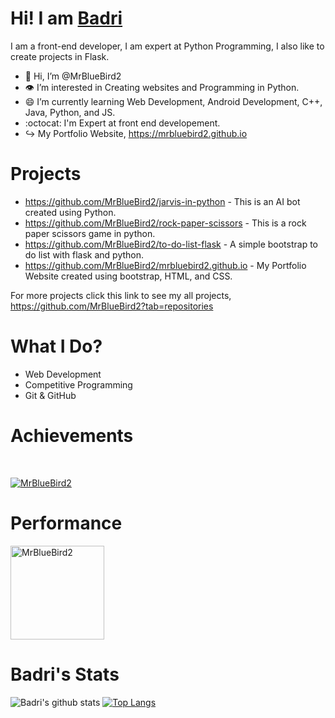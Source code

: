 # Hi! I am [Badri](https://github.com/mrbluebird2)
I am a front-end developer, I am expert at Python Programming, I also like to create projects in Flask.
- 👋 Hi, I’m @MrBlueBird2
- 👁️ I’m interested in Creating websites and Programming in Python.
- 😄 I’m currently learning Web Development, Android Development, C++, Java, Python, and JS.
- :octocat: I'm Expert at front end developement.
- ↪️ My Portfolio Website, https://mrbluebird2.github.io

# Projects
- https://github.com/MrBlueBird2/jarvis-in-python - This is an AI bot created using Python.
- https://github.com/MrBlueBird2/rock-paper-scissors - This is a rock paper scissors game in python.
- https://github.com/MrBlueBird2/to-do-list-flask - A simple bootstrap to do list with flask and python.
- https://github.com/MrBlueBird2/mrbluebird2.github.io - My Portfolio Website created using bootstrap, HTML, and CSS.


For more projects click this link to see my all projects, https://github.com/MrBlueBird2?tab=repositories

# What I Do?
- Web Development
- Competitive Programming
- Git & GitHub

# Achievements

<br />

<p align="left"> <a href="https://github.com/ryo-ma/github-profile-trophy"><img src="https://github-profile-trophy.vercel.app/?username=MrBlueBird2&row=2&column=6&theme=gitdimmed&column=8&no-frame=false&no-bg=false" alt="MrBlueBird2"></a></p>

# Performance
<p>
<img align="center" height="150em" src="https://github-readme-streak-stats.herokuapp.com/?user=MrBlueBird2&theme=ads-juicy-fresh" alt="MrBlueBird2" />
</p>

# Badri's Stats
![Badri's github stats](https://github-readme-stats.vercel.app/api?username=mrbluebird2&show_icons=true&theme=radical)
[![Top Langs](https://github-readme-stats.vercel.app/api/top-langs/?username=mrbluebird2)](https://github.com/mrbluebird2/github-readme-stats&show_icons=true&theme=radical)
<!---
MrBlueBird2/MrBlueBird2 is a ✨ special ✨ repository because its `README.md` (this file) appears on your GitHub profile.
You can click the Preview link to take a look at your changes.
--->
